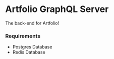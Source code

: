# Artfolio GraphQL Server

The back-end for Artfolio!

### Requirements
- Postgres Database
- Redis Database